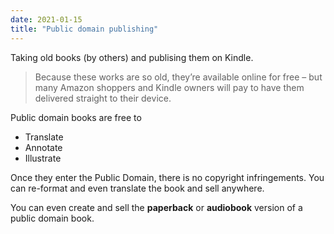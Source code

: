 ```yaml
---
date: 2021-01-15
title: "Public domain publishing"
---
```


Taking old books (by others) and publising them on Kindle.

> Because these works are so old, they’re available online for free – but many Amazon shoppers and Kindle owners will pay to have them delivered straight to their device.

Public domain books are free to

- Translate
- Annotate
- Illustrate

Once they enter the Public Domain, there is no copyright infringements. You can re-format and even translate the book and sell anywhere.

You can even create and sell the **paperback** or **audiobook** version of a public domain book.

